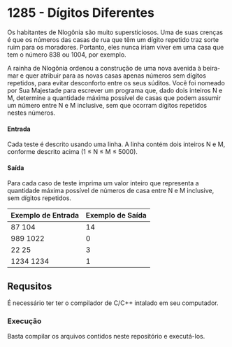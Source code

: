 # 1285 - Dígitos Diferentes
Os habitantes de Nlogônia são muito supersticiosos. Uma de suas crenças é que os números das casas de rua que têm um dígito repetido traz sorte ruim para os moradores. Portanto, eles nunca iriam viver em uma casa que tem o número 838 ou 1004, por exemplo.

A rainha de Nlogônia ordenou a construção de uma nova avenida à beira-mar e quer atribuir para as novas casas apenas números sem dígitos repetidos, para evitar desconforto entre os seus súditos. Você foi nomeado por Sua Majestade para escrever um programa que, dado dois inteiros N e M, determine a quantidade máxima possível de casas que podem assumir um número entre N e M inclusive, sem que ocorram dígitos repetidos nestes números.

#### Entrada
Cada teste é descrito usando uma linha. A linha contém dois inteiros N e M, conforme descrito acima (1 ≤ N ≤ M ≤ 5000).

#### Saída
Para cada caso de teste imprima um valor inteiro que representa a quantidade máxima possível de números de casa entre N e M inclusive, sem dígitos repetidos.

|Exemplo de Entrada|Exemplo de Saída|
|------------------|----------------|
|87 104            |14              |
|989 1022          |0               |
|22 25             |3               |
|1234 1234         |1               |

## Requsitos
É necessário ter ter o compilador de C/C++ intalado em seu computador.

### Execução
Basta compilar os arquivos contidos neste repositório e executá-los.
